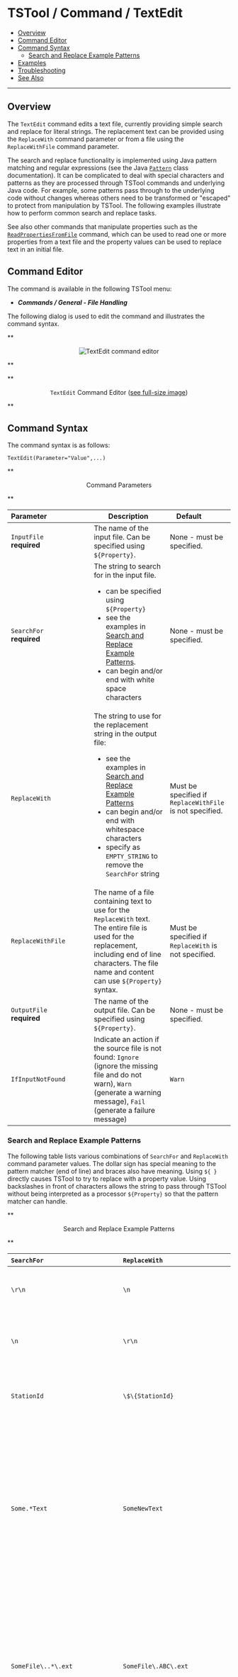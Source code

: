 # TSTool / Command / TextEdit #

*   [Overview](#overview)
*   [Command Editor](#command-editor)
*   [Command Syntax](#command-syntax)
    +   [Search and Replace Example Patterns](#search-and-replace-example-patterns)
*   [Examples](#examples)
*   [Troubleshooting](#troubleshooting)
*   [See Also](#see-also)

-------------------------

## Overview ##

The `TextEdit` command edits a text file,
currently providing simple search and replace for literal strings.
The replacement text can be provided using the `ReplaceWith` command parameter or from a file
using the `ReplaceWithFile` command parameter.

The search and replace functionality is implemented using Java pattern matching and regular expressions
(see the Java [`Pattern`](https://docs.oracle.com/javase/8/docs/api/java/util/regex/Pattern.html) class documentation).
It can be complicated to deal with special characters and patterns as they are processed
through TSTool commands and underlying Java code.
For example, some patterns pass through to the underlying code without changes whereas others
need to be transformed or "escaped" to protect from manipulation by TSTool.
The following examples illustrate how to perform common search and replace tasks.

See also other commands that manipulate properties such as
the [`ReadPropertiesFromFile`](../ReadPropertiesFromFile/ReadPropertiesFromFile.md) command,
which can be used to read one or more properties from a text file
and the property values can be used to replace text in an initial file.

## Command Editor ##

The command is available in the following TSTool menu:

*   ***Commands / General - File Handling***

The following dialog is used to edit the command and illustrates the command syntax.

**<p style="text-align: center;">
![TextEdit command editor](TextEdit.png)
</p>**

**<p style="text-align: center;">
`TextEdit` Command Editor (<a href="../TextEdit.png">see full-size image</a>)
</p>**

## Command Syntax ##

The command syntax is as follows:

```text
TextEdit(Parameter="Value",...)
```
**<p style="text-align: center;">
Command Parameters
</p>**

| **Parameter**&nbsp;&nbsp;&nbsp;&nbsp;&nbsp;&nbsp;&nbsp;&nbsp;&nbsp;&nbsp;&nbsp;&nbsp;&nbsp;&nbsp;&nbsp;&nbsp;&nbsp;&nbsp;&nbsp;&nbsp;&nbsp; | **Description** | **Default**&nbsp;&nbsp;&nbsp;&nbsp;&nbsp;&nbsp;&nbsp;&nbsp;&nbsp;&nbsp; |
| --------------|-----------------|----------------- |
| `InputFile`<br>**required** | The name of the input file.  Can be specified using `${Property}`. | None - must be specified. |
| `SearchFor`<br>**required** | The string to search for in the input file.<ul><li>can be specified using `${Property}`</li><li>see the examples in [Search and Replace Example Patterns](#search-and-replace-example-patterns).</li><li>can begin and/or end with white space characters</li></ul>| None - must be specified. |
| `ReplaceWith` | The string to use for the replacement string in the output file:<ul><li>see the examples in [Search and Replace Example Patterns](#search-and-replace-example-patterns)</li><li>can begin and/or end with whitespace characters</li><li>specify as `EMPTY_STRING` to remove the `SearchFor` string</li></ul> | Must be specified if `ReplaceWithFile` is not specified. |
| `ReplaceWithFile` | The name of a file containing text to use for the `ReplaceWith` text.  The entire file is used for the replacement, including end of line characters. The file name and content can use `${Property}` syntax. | Must be specified if `ReplaceWith` is not specified. |
| `OutputFile`<br>**required** | The name of the output file.  Can be specified using `${Property}`. | None - must be specified. |
| `IfInputNotFound` | Indicate an action if the source file is not found:  `Ignore` (ignore the missing file and do not warn), `Warn` (generate a warning message), `Fail` (generate a failure message) | `Warn` |

### Search and Replace Example Patterns ###

The following table lists various combinations of `SearchFor` and `ReplaceWith` command parameter values.
The dollar sign has special meaning to the pattern matcher (end of line) and braces also have meaning.  Using `${ }` directly causes TSTool to try to replace with a property value.  Using backslashes in front of characters allows the string to pass through TSTool without being interpreted as a processor `${Property}` so that the pattern matcher can handle.

**<p style="text-align: center;">
Search and Replace Example Patterns
</p>**

| **`SearchFor`**&nbsp;&nbsp;&nbsp;&nbsp;&nbsp;&nbsp;&nbsp;&nbsp;&nbsp;&nbsp;&nbsp;&nbsp;&nbsp;&nbsp;&nbsp;&nbsp;&nbsp;&nbsp;&nbsp;&nbsp;&nbsp;&nbsp;&nbsp;&nbsp;&nbsp;&nbsp;&nbsp;&nbsp;&nbsp;&nbsp;&nbsp;&nbsp;&nbsp;&nbsp;&nbsp;&nbsp;&nbsp;&nbsp; | **`ReplaceWith`**&nbsp;&nbsp;&nbsp;&nbsp;&nbsp;&nbsp;&nbsp;&nbsp;&nbsp;&nbsp;&nbsp;&nbsp;&nbsp;&nbsp;&nbsp;&nbsp;&nbsp;&nbsp;&nbsp;&nbsp;&nbsp;&nbsp;&nbsp;&nbsp;&nbsp;&nbsp;&nbsp;&nbsp;&nbsp;&nbsp;&nbsp;&nbsp;&nbsp;&nbsp;&nbsp;&nbsp;&nbsp;&nbsp;&nbsp;&nbsp; | **Description** |
| -- | -- | -- |
| `\r\n` | `\n` | Replace Windows end of line with Linux end of line. | 
| `\n` | `\r\n` | Replace Linux end of line Windows end of line with Linux end of line. | 
| `StationId` | `\$\{StationId}` | Replace the static string `StationId` with a property `${StationId}`. |
| `Some.*Text` | `SomeNewText` | The `*` typically cannot be used alone and therefore `.*` indicates "any character followed by one or more characters".  The example shows how intervening characters in the original string can be replaced with new text. |
| `SomeFile\..*\.ext` | `SomeFile\.ABC\.ext` | Similar to previous example except escape the period from interpretation by pattern matcher and treat literally, needed when handling filenames with extensions. |
| `\$\{StationId\}` | `1234` | Replace the string `${StationId}` with a literal string `1234`. |
| `\$\{StationId\}` | `${StationId}` | Replace the string `${StationId}` with the property value in `{StationId}`. |

## Examples ##

See the [automated tests](https://github.com/OpenCDSS/cdss-app-tstool-test/tree/master/test/commands/TextEdit).

## Troubleshooting ##

See the main [TSTool Troubleshooting](../../troubleshooting/troubleshooting.md) documentation.

## See Also ##

*   [`AppendFile`](../AppendFile/AppendFile.md) command
*   [`CopyFile`](../CopyFile/CopyFile.md) command
*   [`ReadPropertiesFromFile`](../ReadPropertiesFromFile/ReadPropertiesFromFile.md) command
*   [`RemoveFile`](../RemoveFile/RemoveFile.md) command
